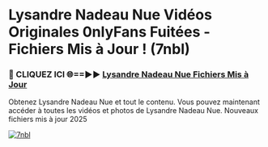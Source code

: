 # Lysandre Nadeau Nue Vidéos Originales 0nlyFans Fuitées - Fichiers Mis à Jour ! (7nbl)

<h3>🔴 CLIQUEZ ICI 🌐==►► <a href="https://tinyurl.com/2pmr4ezf" rel="nofollow">Lysandre Nadeau Nue Fichiers Mis à Jour</a></h3>

Obtenez Lysandre Nadeau Nue et tout le contenu. Vous pouvez maintenant accéder à toutes les vidéos et photos de Lysandre Nadeau Nue. Nouveaux fichiers mis à jour 2025

[![7nbl](https://i.imgur.com/6SNvagu.gif)](https://tinyurl.com/2pmr4ezf)
